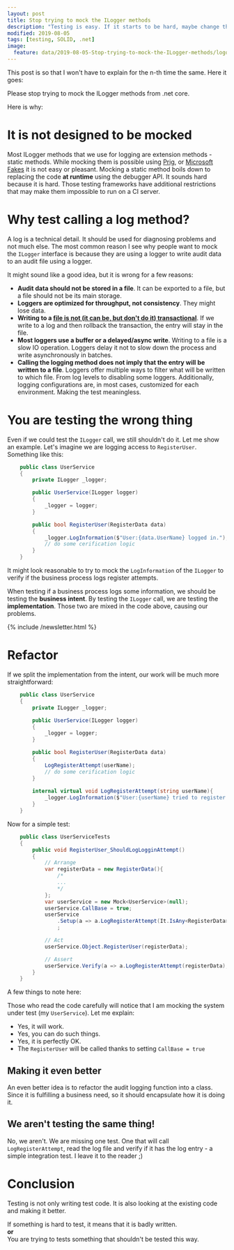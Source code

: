 ```yaml
---
layout: post
title: Stop trying to mock the ILogger methods
description: "Testing is easy. If it starts to be hard, maybe change the code?"
modified: 2019-08-05
tags: [testing, SOLID, .net]
image:
  feature: data/2019-08-05-Stop-trying-to-mock-the-ILogger-methods/logo.jpg
---
```


This post is so that I won't have to explain for the n-th time the same. 
Here it goes:

<div class="center">
    <div class="button" >Please stop trying to mock the ILogger methods from .net core.</div>
</div>

Here is why:

<!--MORE-->

# It is not designed to be mocked

Most ILogger methods that we use for logging are extension methods - static methods. While mocking them is possible using [Prig](https://github.com/urasandesu/Prig), or [Microsoft Fakes](https://docs.microsoft.com/en-US/visualstudio/test/code-generation-compilation-and-naming-conventions-in-microsoft-fakes?view=vs-2019) it is not easy or pleasant.
Mocking a static method boils down to replacing the code **at runtime** using the debugger API. It sounds hard because it is hard. Those testing frameworks have additional restrictions that may make them impossible to run on a CI server.

# Why test calling a log method?

A log is a technical detail. It should be used for diagnosing problems and not much else.
The most common reason I see why people want to mock the `ILogger` interface is because they are using a logger to write audit data to an audit file using a logger.

It might sound like a good idea, but it is wrong for a few reasons:

- **Audit data should not be stored in a file**. It can be exported to a file, but a file should not be its main storage.
- **Loggers are optimized for throughput, not consistency**. They might lose data.
- **Writing to a [file is not (it can be, but don't do it) transactional](/What-is-the-simplest-database/)**. If we write to a log and then rollback the transaction, the entry will stay in the file.
- **Most loggers use a buffer or a delayed/async write**. Writing to a file is a slow IO operation. Loggers delay it not to slow down the process and write asynchronously in batches. 
- **Calling the logging method does not imply that the entry will be written to a file**. Loggers offer multiple ways to filter what will be written to which file. From log levels to disabling some loggers. Additionally, logging configurations are, in most cases, customized for each environment. Making the test meaningless. 

# You are testing the wrong thing

Even if we could test the `ILogger` call, we still shouldn't do it. Let me show an example. Let's imagine we are logging access to `RegisterUser`. Something like this:

```csharp
    public class UserService
    {
        private ILogger _logger;

        public UserService(ILogger logger)
        {
            _logger = logger;
        }

        public bool RegisterUser(RegisterData data)
        {
            _logger.LogInformation($"User:{data.UserName} logged in.");
            // do some cerification logic
        }
    }
```

It might look reasonable to try to mock the `LogInformation` of the `ILogger` to verify if the business process logs register attempts. 

When testing if a business process logs some information, we should be testing the **business intent**. 
By testing the `ILogger` call, we are testing the **implementation**. Those two are mixed in the code above, causing our problems.

{% include /newsletter.html %}

# Refactor

If we split the implementation from the intent, our work will be much more straightforward:

```csharp
    public class UserService
    {
        private ILogger _logger;

        public UserService(ILogger logger)
        {
            _logger = logger;
        }

        public bool RegisterUser(RegisterData data)
        {
            LogRegisterAttempt(userName);
            // do some cerification logic
        }
        
        internal virtual void LogRegisterAttempt(string userName){
            _logger.LogInformation($"User:{userName} tried to register.");
        }
    }
```

Now for a simple test:

```csharp
    public class UserServiceTests
    {
        public void RegisterUser_ShouldLogLogginAttempt()
        {
            // Arrange
            var registerData = new RegisterData(){
                /*
                ...
                */
            };
            var userService = new Mock<UserService>(null);
            userService.CallBase = true;
            userService
                .Setup(a => a.LogRegisterAttempt(It.IsAny<RegisterData>()))   
                ;

            // Act 
            userService.Object.RegisterUser(registerData);

            // Assert
            userService.Verify(a => a.LogRegisterAttempt(registerData), Times.Exactly(1));
        }
    }

```

A few things to note here:

Those who read the code carefully will notice that I am mocking the system under test (my `UserService`). Let me explain:

- Yes, it will work.
- Yes, you can do such things.
- Yes, it is perfectly OK.
- The `RegisterUser` will be called thanks to setting `CallBase = true`


## Making it even better

An even better idea is to refactor the audit logging function into a class. Since it is fulfilling a business need, so it should encapsulate how it is doing it.

## We aren't testing the same thing!

No, we aren't. We are missing one test. One that will call `LogRegisterAttempt`, read the log file and verify if it has the log entry - a simple integration test. I leave it to the reader ;)
 
# Conclusion

Testing is not only writing test code. It is also looking at the existing code and making it better. 

<div class="center">
    <div class="button" >
If something is hard to test, it means that it is badly written. <br/> 
<b>or</b>
<br/> You are trying to tests something that shouldn't be tested this way. </div>
</div>
